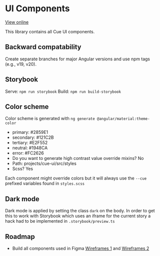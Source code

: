 # UI Components

[View online](https://qaecy.github.io/ui-components)

This library contains all Cue UI components.

## Backward compatability
Create separate branches for major Angular versions and use npm tags (e.g., v19, v20).

## Storybook
Serve: `npm run storybook`
Build: `npm run build-storybook`

## Color scheme
Color scheme is generated with `ng generate @angular/material:theme-color`
- primary: #2859E1
- secondary: #121C2B
- tertiary: #E2F552
- neutral: #1948CA
- error: #FC2626
- Do you want to generate high contrast value override mixins? No
- Path: projects/cue-ui/src/styles
- Scss? Yes

Each component might override colors but it will always use the `--cue` prefixed variables found in `styles.scss`

## Dark mode
Dark mode is applied by setting the class `dark` on the body. In order to get this to work with Storybook which uses an iframe for the current story a hack had to be implemented in `.storybook/preview.ts`

## Roadmap
- Build all components used in Figma [Wireframes 1](https://www.figma.com/design/h5fVJbtTez0KZyVrj5uw2K/User-Interface?node-id=102-2085&m=dev) and [Wireframes 2](https://www.figma.com/design/qPs1KmEVp6guLV8rfTc9YJ/250410_CUE_Interface?node-id=1-2219&t=7pdDck1Eawi4U0up-0)